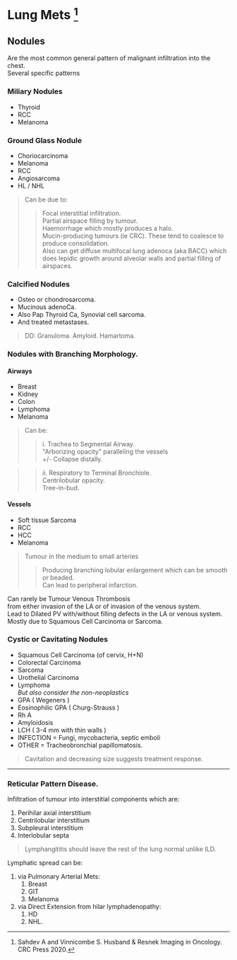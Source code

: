 # Lung Mets  [^Sahdev]

[^Sahdev]: Sahdev A and Vinnicombe S. Husband & Resnek Imaging in Oncology. CRC Press 2020. 

## Nodules 
Are the most common general pattern of malignant infiltration into the chest.  
Several specific patterns  

### Miliary Nodules 
 - Thyroid 
 - RCC 
 - Melanoma  

### Ground Glass Nodule 
 - Choriocarcinoma
 - Melanoma 
 - RCC 
 - Angiosarcoma 
 - HL / NHL  

 > Can be due to:
>> Focal interstitial infiltration.   
 > Partial airspace filling by tumour.   
 > Haemorrhage which mostly produces a halo.   
 > Mucin-producing tumours (ie CRC). These tend to coalesce to produce consolidation.  
 > Also can get diffuse multifocal lung adenoca (aka BACC) which does lepidic growth around alveolar walls and partial filling of airspaces.   

### Calcified Nodules 
 - Osteo or chondrosarcoma.  
 - Mucinous adenoCa. 
 - Also Pap Thyroid Ca, Synovial cell sarcoma. 
 - And treated metastases. 

 > DD: Granuloma. Amyloid. Hamartoma. 

### Nodules with Branching Morphology. 

#### Airways 
 - Breast 
 - Kidney
 - Colon 
 - Lymphoma
 - Melanoma  

> Can be:  
>> i. Trachea to Segmental Airway.  
    "Arborizing opacity" paralleling the vessels  
    +/- Collapse distally.  

>> ii. Respiratory to Terminal Bronchiole.  
    Centrilobular opacity.    
    Tree-in-bud.    

#### Vessels  
 - Soft tissue Sarcoma 
 - RCC 
 - HCC 
 - Melanoma  

> Tumour in the medium to small arteries    
>> Producing branching lobular enlargement which can be smooth or beaded.  
>> Can lead to peripheral infarction.  

Can rarely be Tumour Venous Thrombosis   
from either invasion of the LA or of invasion of the venous system.   
Lead to Dilated PV with/without filling defects in the LA or venous system.  
Mostly due to Squamous Cell Carcinoma or Sarcoma.   

### Cystic or Cavitating Nodules
 - Squamous Cell Carcinoma (of cervix, H+N)
 - Colorectal Carcinoma  
 - Sarcoma  
 - Urothelial Carcinoma  
 - Lymphoma   
*But also consider the non-neoplastics*
 - GPA ( Wegeners ) 
 - Eosinophilic GPA ( Churg-Strauss )
 - Rh A 
 - Amyloidosis  
 - LCH ( 3-4 mm with thin walls )
 - INFECTION = Fungi, mycobacteria, septic emboli 
 - OTHER = Tracheobronchial papillomatosis.   

 > Cavitation and decreasing size suggests treatment response. 

---- 

### Reticular Pattern Disease.  

Infiltration of tumour into interstitial components which are:  
   
1. Perihilar axial interstitium 
2. Centrilobular interstitium 
3. Subpleural interstitium 
4. Interlobular septa  

> Lymphangititis should leave the rest of the lung normal unlike ILD.  

Lymphatic spread can be: 

1. via Pulmonary Arterial Mets:  
    1. Breast 
    2. GIT 
    3. Melanoma
2. via Direct Extension from hilar lymphadenopathy:  
    1. HD 
    2. NHL.  
